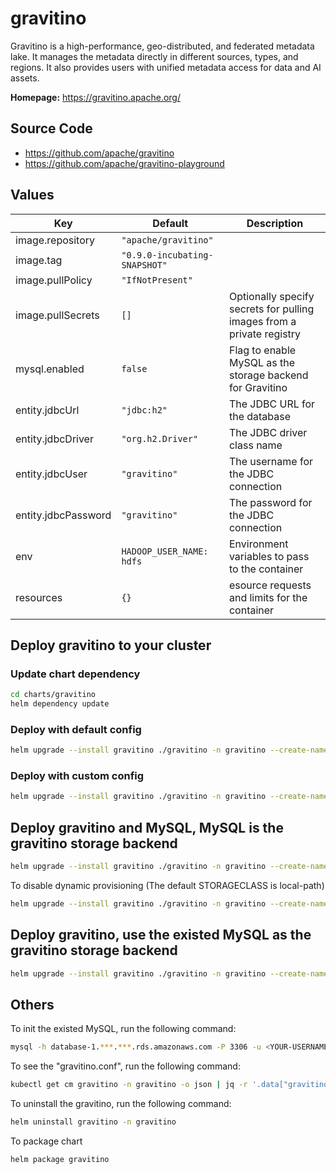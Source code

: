 <!--
  Licensed to the Apache Software Foundation (ASF) under one
  or more contributor license agreements.  See the NOTICE file
  distributed with this work for additional information
  regarding copyright ownership.  The ASF licenses this file
  to you under the Apache License, Version 2.0 (the
  "License"); you may not use this file except in compliance
  with the License.  You may obtain a copy of the License at

   http://www.apache.org/licenses/LICENSE-2.0

  Unless required by applicable law or agreed to in writing,
  software distributed under the License is distributed on an
  "AS IS" BASIS, WITHOUT WARRANTIES OR CONDITIONS OF ANY
  KIND, either express or implied.  See the License for the
  specific language governing permissions and limitations
  under the License.
-->
# gravitino

Gravitino is a high-performance, geo-distributed, and federated metadata lake. It manages the
metadata directly in
different sources, types, and regions. It also provides users with unified metadata access
for data and AI assets.

**Homepage:** <https://gravitino.apache.org/>

## Source Code

* <https://github.com/apache/gravitino>
* <https://github.com/apache/gravitino-playground>

## Values

| Key                 | Default                       | Description                                                           |
|---------------------|-------------------------------|-----------------------------------------------------------------------|
| image.repository    | `"apache/gravitino"`          |                                                                       |
| image.tag           | `"0.9.0-incubating-SNAPSHOT"` |                                                                       |
| image.pullPolicy    | `"IfNotPresent"`              |                                                                       |
| image.pullSecrets   | `[]       `                   | Optionally specify secrets for pulling images from a private registry |                            
| mysql.enabled       | `false`                       | Flag to enable MySQL as the storage backend for Gravitino             |
| entity.jdbcUrl      | `"jdbc:h2"`                   | The JDBC URL for the database                                         |
| entity.jdbcDriver   | `"org.h2.Driver"`             | The JDBC driver class name                                            |
| entity.jdbcUser     | `"gravitino"`                 | The username for the JDBC connection                                  |
| entity.jdbcPassword | `"gravitino"`                 | The password for the JDBC connection                                  |
| env                 | `HADOOP_USER_NAME: hdfs `     | Environment variables to pass to the container                        |
| resources           | `{}            `              | esource requests and limits for the container                         |

## Deploy gravitino to your cluster

### Update chart dependency

```bash
cd charts/gravitino
helm dependency update
```

### Deploy with default config

```bash
helm upgrade --install gravitino ./gravitino -n gravitino --create-namespace
```

### Deploy with custom config

```bash
helm upgrade --install gravitino ./gravitino -n gravitino --create-namespace --set "key1=val1,key2=val2,..."
```

## Deploy gravitino and MySQL, MySQL is the gravitino storage backend

```bash
helm upgrade --install gravitino ./gravitino -n gravitino --create-namespace --set mysql.enabled=true
```

To disable dynamic provisioning (The default STORAGECLASS is local-path)

```bash
helm upgrade --install gravitino ./gravitino -n gravitino --create-namespace --set mysql.enabled=true --set global.defaultStorageClass="-"
```

## Deploy gravitino, use the existed MySQL as the gravitino storage backend

```bash
helm upgrade --install gravitino ./gravitino -n gravitino --create-namespace --set entity.jdbcUrl="jdbc:mysql://database-1.***.***.rds.amazonaws.com:3306/gravitino" --set entity.jdbcDriver="com.mysql.cj.jdbc.Driver" --set entity.jdbcUser=admin --set entity.jdbcPassword=admin123
```

## Others

To init the existed MySQL, run the following command:

```bash
mysql -h database-1.***.***.rds.amazonaws.com -P 3306 -u <YOUR-USERNAME> -p <YOUR-PASSWORD> < schema-0.*.0-mysql.sql
```

To see the "gravitino.conf", run the following command:

```bash
kubectl get cm gravitino -n gravitino -o json | jq -r '.data["gravitino.conf"]'
```

To uninstall the gravitino, run the following command:

```bash
helm uninstall gravitino -n gravitino
```

To package chart

```bash
helm package gravitino
```